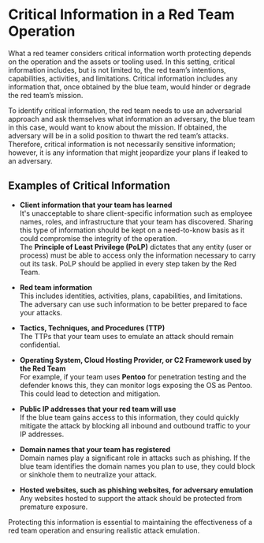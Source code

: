 # Critical Information in a Red Team Operation

What a red teamer considers critical information worth protecting depends on the operation and the assets or tooling used. In this setting, critical information includes, but is not limited to, the red team’s intentions, capabilities, activities, and limitations. Critical information includes any information that, once obtained by the blue team, would hinder or degrade the red team’s mission.

To identify critical information, the red team needs to use an adversarial approach and ask themselves what information an adversary, the blue team in this case, would want to know about the mission. If obtained, the adversary will be in a solid position to thwart the red team’s attacks. Therefore, critical information is not necessarily sensitive information; however, it is any information that might jeopardize your plans if leaked to an adversary. 

## Examples of Critical Information

- **Client information that your team has learned**  
  It's unacceptable to share client-specific information such as employee names, roles, and infrastructure that your team has discovered. Sharing this type of information should be kept on a need-to-know basis as it could compromise the integrity of the operation.  
  The **Principle of Least Privilege (PoLP)** dictates that any entity (user or process) must be able to access only the information necessary to carry out its task. PoLP should be applied in every step taken by the Red Team.

- **Red team information**  
  This includes identities, activities, plans, capabilities, and limitations. The adversary can use such information to be better prepared to face your attacks.

- **Tactics, Techniques, and Procedures (TTP)**  
  The TTPs that your team uses to emulate an attack should remain confidential.

- **Operating System, Cloud Hosting Provider, or C2 Framework used by the Red Team**  
  For example, if your team uses **Pentoo** for penetration testing and the defender knows this, they can monitor logs exposing the OS as Pentoo. This could lead to detection and mitigation.

- **Public IP addresses that your red team will use**  
  If the blue team gains access to this information, they could quickly mitigate the attack by blocking all inbound and outbound traffic to your IP addresses.

- **Domain names that your team has registered**  
  Domain names play a significant role in attacks such as phishing. If the blue team identifies the domain names you plan to use, they could block or sinkhole them to neutralize your attack.

- **Hosted websites, such as phishing websites, for adversary emulation**  
  Any websites hosted to support the attack should be protected from premature exposure.

Protecting this information is essential to maintaining the effectiveness of a red team operation and ensuring realistic attack emulation.